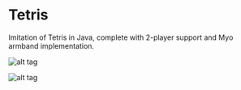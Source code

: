 # Tetris
Imitation of Tetris in Java, complete with 2-player support and Myo armband implementation. 

![alt tag](http://i.imgur.com/fDiGUEF.png)

![alt tag](http://i.imgur.com/e7Mqhd2.png)

